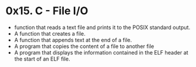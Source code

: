 # 0x15. C - File I/O
* function that reads a text file and prints it to the POSIX standard output.
* A function that creates a file.
* A function that appends text at the end of a file.
* A  program that copies the content of a file to another file
* A program that displays the information contained in the ELF header at the start of an ELF file.
